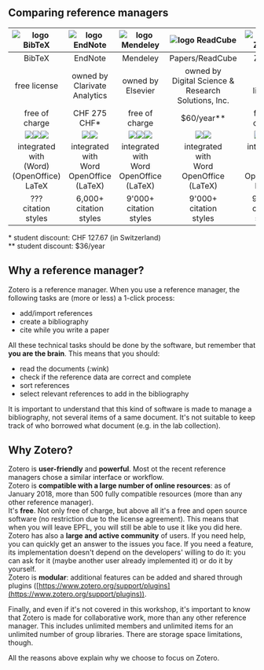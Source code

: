 ## Comparing reference managers

| ![logo BibTeX](../img/refman_bibtex.png) | ![logo EndNote](../img/refman_endnote.jpg) | ![logo Mendeley](../img/refman_mendeley.png) | ![logo ReadCube](../img/refman_readcube.png) | ![logo Zotero](../img/refman_zotero.png) |
| :----: | :-----: | :------: | :------: | :----: |
| BibTeX | EndNote | Mendeley | Papers/ReadCube | Zotero |
| free license | owned by<br/>Clarivate Analytics | owned by<br/>Elsevier | owned by<br/>Digital Science &<br/>Research Solutions, Inc. | free license |
| free of charge | CHF 275 CHF* | free of charge | $60/year** | free of charge |
| ![](../img/os_windows.png)![](../img/os_mac.png)![](../img/os_linux.png) | ![](../img/os_windows.png)![](../img/os_mac.png) | ![](../img/os_windows.png)![](../img/os_mac.png)![](../img/os_linux.png) | ![](../img/os_windows.png)![](../img/os_mac.png) | ![](../img/os_windows.png)![](../img/os_mac.png)![](../img/os_linux.png) |
| integrated<br/>with<br/>(Word)<br/>(OpenOffice)<br/>LaTeX | integrated<br/>with<br/>Word<br/>OpenOffice<br/>(LaTeX) | integrated<br/>with<br/>Word<br/>OpenOffice<br/>(LaTeX) | integrated<br/>with<br/>Word<br/>OpenOffice<br/>(LaTeX) | integrated<br/>with<br/>Word<br/>OpenOffice<br/>LaTeX |
| ???<br/>citation<br/>styles | 6,000+<br/>citation<br/>styles | 9'000+<br/>citation<br/>styles | 9'000+<br/>citation<br/>styles | 9'000+<br/>citation<br/>styles |

\* student discount: CHF 127.67 (in Switzerland)   
\** student discount: $36/year


## Why a reference manager?

Zotero is a reference manager. When you use a reference manager, the following tasks are (more or less) a 1-click process:   

* add/import references
* create a bibliography
* cite while you write a paper

All these technical tasks should be done by the software, but remember that **you are the brain**. This means that you should:   

* read the documents (:wink)
* check if the reference data are correct and complete
* sort references
* select relevant references to add in the bibliography

It is important to understand that this kind of software is made to manage a bibliography, not several items of a same document. It's not suitable to keep track of who borrowed what document (e.g. in the lab collection).


## Why Zotero?

Zotero is **user-friendly** and **powerful**. Most ot the recent reference managers chose a similar interface or workflow.   
Zotero is **compatible with a large number of online resources**: as of January 2018, more than 500 fully compatible resources (more than any other reference manager).   
It's **free**. Not only free of charge, but above all it's a free and open source software (no restriction due to the license agreement). This means that when you will leave EPFL, you will still be able to use it like you did here.   
Zotero has also a **large and active community** of users. If you need help, you can quickly get an answer to the issues you face. If you need a feature, its implementation doesn't depend on the developers' willing to do it: you can ask for it (maybe another user already implemented it) or do it by yourself.   
Zotero is **modular**: additional features can be added and shared through plugins ([https://www.zotero.org/support/plugins](https://www.zotero.org/support/plugins)).   

Finally, and even if it's not covered in this workshop, it's important to know that Zotero is made for collaborative work, more than any other reference manager. This includes unlimited members and unlimited items for an unlimited number of group libraries. There are storage space limitations, though.

All the reasons above explain why we choose to focus on Zotero.
